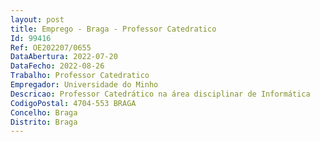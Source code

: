 ```yaml
--- 
layout: post
title: Emprego - Braga - Professor Catedratico
Id: 99416
Ref: OE202207/0655
DataAbertura: 2022-07-20
DataFecho: 2022-08-26
Trabalho: Professor Catedratico
Empregador: Universidade do Minho
Descricao: Professor Catedrático na área disciplinar de Informática
CodigoPostal: 4704-553 BRAGA
Concelho: Braga
Distrito: Braga
--- 
```


